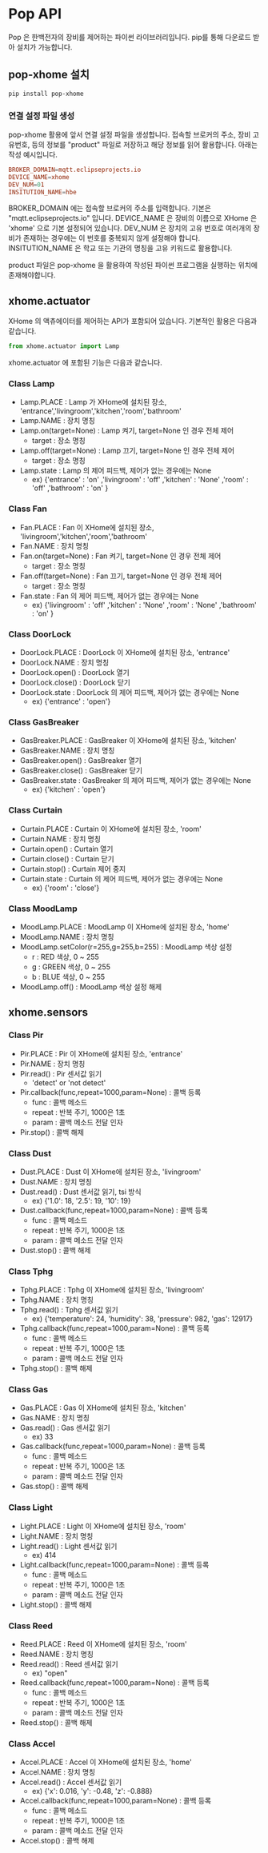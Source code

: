 # Pop API 
Pop 은 한백전자의 장비를 제어하는 파이썬 라이브러리입니다. pip를 통해 다운로드 받아 설치가 가능합니다. 

## pop-xhome 설치 
```sh
pip install pop-xhome 
```

### 연결 설정 파일 생성 
pop-xhome 활용에 앞서 연결 설정 파일을 생성합니다. 접속할 브로커의 주소, 장비 고유번호, 등의 정보를 "product" 파일로 저장하고 해당 정보를 읽어 활용합니다. 아래는 작성 예시입니다.

```conf
BROKER_DOMAIN=mqtt.eclipseprojects.io
DEVICE_NAME=xhome
DEV_NUM=01
INSITUTION_NAME=hbe
```

BROKER_DOMAIN 에는 접속할 브로커의 주소를 입력합니다. 기본은 "mqtt.eclipseprojects.io" 입니다. DEVICE_NAME 은 장비의 이름으로 XHome 은 'xhome' 으로 기본 설정되어 있습니다. DEV_NUM 은 장치의 고유 번호로 여러개의 장비가 존재하는 경우에는 이 번호를 중복되지 않게 설정해야 합니다. INSITUTION_NAME 은 학교 또는 기관의 명칭을 고유 키워드로 활용합니다. 

product 파일은 pop-xhome 을 활용하여 작성된 파이썬 프로그램을 실행하는 위치에 존재해야합니다. 

## xhome.actuator 
XHome 의 액츄에이터를 제어하는 API가 포함되어 있습니다. 기본적인 활용은 다음과 같습니다. 

```python
from xhome.actuator import Lamp 
```

xhome.actuator 에 포함된 기능은 다음과 같습니다. 

### Class Lamp 
 
- Lamp.PLACE : Lamp 가 XHome에 설치된 장소, 'entrance','livingroom','kitchen','room','bathroom'
- Lamp.NAME : 장치 명칭
- Lamp.on(target=None) : Lamp 켜기, target=None 인 경우 전체 제어 
    - target : 장소 명칭 
- Lamp.off(target=None) : Lamp 끄기, target=None 인 경우 전체 제어 
    - target : 장소 명칭 
- Lamp.state : Lamp 의 제어 피드백, 제어가 없는 경우에는 None 
    - ex) {'entrance' : 'on' ,'livingroom' : 'off' ,'kitchen' : 'None' ,'room' : 'off' ,'bathroom' : 'on' }

### Class Fan 

- Fan.PLACE : Fan 이 XHome에 설치된 장소, 'livingroom','kitchen','room','bathroom'
- Fan.NAME : 장치 명칭
- Fan.on(target=None) : Fan 켜기, target=None 인 경우 전체 제어 
    - target : 장소 명칭 
- Fan.off(target=None) : Fan 끄기, target=None 인 경우 전체 제어 
    - target : 장소 명칭 
- Fan.state : Fan 의 제어 피드백, 제어가 없는 경우에는 None 
    - ex) {'livingroom' : 'off' ,'kitchen' : 'None' ,'room' : 'None' ,'bathroom' : 'on' }

### Class DoorLock 

- DoorLock.PLACE : DoorLock 이 XHome에 설치된 장소, 'entrance'
- DoorLock.NAME : 장치 명칭
- DoorLock.open() : DoorLock 열기 
- DoorLock.close() : DoorLock 닫기
- DoorLock.state : DoorLock 의 제어 피드백, 제어가 없는 경우에는 None 
    - ex) {'entrance' : 'open'}

### Class GasBreaker 

- GasBreaker.PLACE : GasBreaker 이 XHome에 설치된 장소, 'kitchen'
- GasBreaker.NAME : 장치 명칭
- GasBreaker.open() : GasBreaker 열기 
- GasBreaker.close() : GasBreaker 닫기
- GasBreaker.state : GasBreaker 의 제어 피드백, 제어가 없는 경우에는 None 
    - ex) {'kitchen' : 'open'}

### Class Curtain 

- Curtain.PLACE : Curtain 이 XHome에 설치된 장소, 'room'
- Curtain.NAME : 장치 명칭
- Curtain.open() : Curtain 열기 
- Curtain.close() : Curtain 닫기
- Curtain.stop() : Curtain 제어 중지 
- Curtain.state : Curtain 의 제어 피드백, 제어가 없는 경우에는 None 
    - ex) {'room' : 'close'}

### Class MoodLamp 

- MoodLamp.PLACE : MoodLamp 이 XHome에 설치된 장소, 'home'
- MoodLamp.NAME : 장치 명칭
- MoodLamp.setColor(r=255,g=255,b=255) : MoodLamp 색상 설정 
    - r : RED 색상, 0 ~ 255
    - g : GREEN 색상, 0 ~ 255
    - b : BLUE 색상, 0 ~ 255
- MoodLamp.off() : MoodLamp 색상 설정 해제 

## xhome.sensors

### Class Pir 

- Pir.PLACE : Pir 이 XHome에 설치된 장소, 'entrance'
- Pir.NAME : 장치 명칭
- Pir.read() : Pir 센서값 읽기
    - 'detect' or 'not detect' 
- Pir.callback(func,repeat=1000,param=None) : 콜백 등록 
    - func : 콜백 메소드 
    - repeat : 반복 주기, 1000은 1초 
    - param : 콜백 메소드 전달 인자 
- Pir.stop() : 콜백 해제  

### Class Dust 

- Dust.PLACE : Dust 이 XHome에 설치된 장소, 'livingroom'
- Dust.NAME : 장치 명칭
- Dust.read() : Dust 센서값 읽기, tsi 방식 
    - ex) {'1.0': 18, '2.5': 19, '10': 19} 
- Dust.callback(func,repeat=1000,param=None) : 콜백 등록 
    - func : 콜백 메소드 
    - repeat : 반복 주기, 1000은 1초 
    - param : 콜백 메소드 전달 인자 
- Dust.stop() : 콜백 해제  

### Class Tphg 

- Tphg.PLACE : Tphg 이 XHome에 설치된 장소, 'livingroom'
- Tphg.NAME : 장치 명칭
- Tphg.read() : Tphg 센서값 읽기
    - ex) {'temperature': 24, 'humidity': 38, 'pressure': 982, 'gas': 12917}
- Tphg.callback(func,repeat=1000,param=None) : 콜백 등록 
    - func : 콜백 메소드 
    - repeat : 반복 주기, 1000은 1초 
    - param : 콜백 메소드 전달 인자 
- Tphg.stop() : 콜백 해제  

### Class Gas 

- Gas.PLACE : Gas 이 XHome에 설치된 장소, 'kitchen'
- Gas.NAME : 장치 명칭
- Gas.read() : Gas 센서값 읽기
    - ex) 33
- Gas.callback(func,repeat=1000,param=None) : 콜백 등록 
    - func : 콜백 메소드 
    - repeat : 반복 주기, 1000은 1초 
    - param : 콜백 메소드 전달 인자 
- Gas.stop() : 콜백 해제  

### Class Light 

- Light.PLACE : Light 이 XHome에 설치된 장소, 'room'
- Light.NAME : 장치 명칭
- Light.read() : Light 센서값 읽기
    - ex) 414
- Light.callback(func,repeat=1000,param=None) : 콜백 등록 
    - func : 콜백 메소드 
    - repeat : 반복 주기, 1000은 1초 
    - param : 콜백 메소드 전달 인자 
- Light.stop() : 콜백 해제  

### Class Reed 

- Reed.PLACE : Reed 이 XHome에 설치된 장소, 'room'
- Reed.NAME : 장치 명칭
- Reed.read() : Reed 센서값 읽기
    - ex) "open"
- Reed.callback(func,repeat=1000,param=None) : 콜백 등록 
    - func : 콜백 메소드 
    - repeat : 반복 주기, 1000은 1초 
    - param : 콜백 메소드 전달 인자 
- Reed.stop() : 콜백 해제  

### Class Accel 

- Accel.PLACE : Accel 이 XHome에 설치된 장소, 'home'
- Accel.NAME : 장치 명칭
- Accel.read() : Accel 센서값 읽기
    - ex) {'x': 0.016, 'y': -0.48, 'z': -0.888}
- Accel.callback(func,repeat=1000,param=None) : 콜백 등록 
    - func : 콜백 메소드 
    - repeat : 반복 주기, 1000은 1초 
    - param : 콜백 메소드 전달 인자 
- Accel.stop() : 콜백 해제  